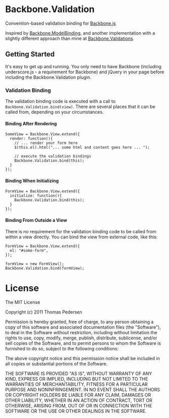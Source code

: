 # Backbone.Validation

Convention-based validation binding for [Backbone.js](http://documentcloud.github.com/backbone)

Inspired by [Backbone.ModelBinding](http://github.com/derickbailey/backbone.modelbinding), and another implementation with a slightly different approach than mine at [Backbone.Validations](http://github.com/n-time/backbone.validation).

## Getting Started

It's easy to get up and running. You only need to have Backbone (including underscore.js - a requirement for Backbone) and jQuery in your page before including the Backbone.Validation plugin.

### Validation Binding

The validation binding code is executed with a call to `Backbone.Validation.bind(view)`. There are
several places that it can be called from, depending on your circumstances.

#### Binding After Rendering

	SomeView = Backbone.View.extend({
	  render: function(){
	    // ... render your form here
	    $(this.el).html("... some html and content goes here ... ");

	    // execute the validation bindings
	    Backbone.Validation.bind(this);
	  }
	});

#### Binding When Initializing

	FormView = Backbone.View.extend({
	  initialize: function(){
	    Backbone.Validation.bind(this);
	  }
	});

#### Binding From Outside a View

There is no requirement for the validation binding code to be called from within a view directly.
You can bind the view from external code, like this:


	FormView = Backbone.View.extend({
	  el: "#some-form",
	});

	formView = new FormView();
	Backbone.Validation.bind(formView);



# License

The MIT License

Copyright (c) 2011 Thomas Pedersen

Permission is hereby granted, free of charge, to any person obtaining a copy of this software and associated documentation files (the "Software"), to deal in the Software without restriction, including without limitation the rights to use, copy, modify, merge, publish, distribute, sublicense, and/or sell copies of the Software, and to permit persons to whom the Software is furnished to do so, subject to the following conditions:

The above copyright notice and this permission notice shall be included in all copies or substantial portions of the Software.

THE SOFTWARE IS PROVIDED "AS IS", WITHOUT WARRANTY OF ANY KIND, EXPRESS OR IMPLIED, INCLUDING BUT NOT LIMITED TO THE WARRANTIES OF MERCHANTABILITY, FITNESS FOR A PARTICULAR PURPOSE AND NONINFRINGEMENT. IN NO EVENT SHALL THE AUTHORS OR COPYRIGHT HOLDERS BE LIABLE FOR ANY CLAIM, DAMAGES OR OTHER LIABILITY, WHETHER IN AN ACTION OF CONTRACT, TORT OR OTHERWISE, ARISING FROM, OUT OF OR IN CONNECTION WITH THE SOFTWARE OR THE USE OR OTHER DEALINGS IN THE SOFTWARE.